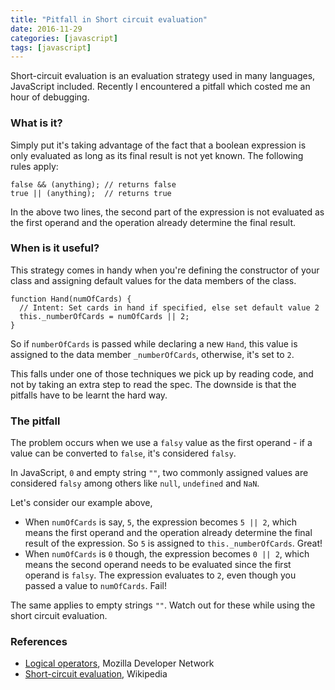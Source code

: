 ```yaml
---
title: "Pitfall in Short circuit evaluation"
date: 2016-11-29
categories: [javascript]
tags: [javascript]
---
```


Short-circuit evaluation is an evaluation strategy used in many languages, JavaScript included. Recently I encountered a pitfall which costed me an hour of debugging.

### What is it?
Simply put it's taking advantage of the fact that a boolean expression is only evaluated as long as its final result is not yet known. The following rules apply:

```
false && (anything); // returns false
true || (anything);  // returns true
```

In the above two lines, the second part of the expression is not evaluated as the first operand and the operation already determine the final result.

### When is it useful?
This strategy comes in handy when you're defining the constructor of your class and assigning default values for the data members of the class.

```
function Hand(numOfCards) {
  // Intent: Set cards in hand if specified, else set default value 2
  this._numberOfCards = numOfCards || 2;
}
```

So if `numberOfCards` is passed while declaring a new `Hand`, this value is assigned to the data member `_numberOfCards`, otherwise, it's set to `2`.

This falls under one of those techniques we pick up by reading code, and not by taking an extra step to read the spec. The downside is that the pitfalls have to be learnt the hard way.

### The pitfall
The problem occurs when we use a `falsy` value as the first operand - if a value can be converted to `false`, it's considered `falsy`.

In JavaScript, `0` and empty string `""`, two commonly assigned values are considered `falsy` among others like `null`, `undefined` and `NaN`.

Let's consider our example above,

* When `numOfCards` is say, `5`, the expression becomes `5 || 2`, which means the first operand and the operation already determine the final result of the expression.  So `5` is assigned to `this._numberOfCards`. Great!
* When `numOfCards` is `0` though, the expression becomes `0 || 2`, which means the second operand needs to be evaluated since the first operand is `falsy`. The expression evaluates to `2`, even though you passed a value to `numOfCards`. Fail!

The same applies to empty strings `""`. Watch out for these while using the short circuit evaluation.

### References
* [Logical operators](https://developer.mozilla.org/en/docs/Web/JavaScript/Reference/Operators/Logical_Operators), Mozilla Developer Network
* [Short-circuit evaluation](https://en.wikipedia.org/wiki/Short-circuit_evaluation), Wikipedia
